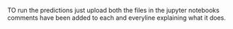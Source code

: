 TO run the predictions just upload both the files in the jupyter notebooks 
comments have been added to each and everyline explaining what it does.
